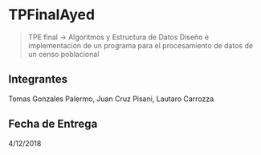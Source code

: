 # TPFinalAyed

>TPE final -> Algoritmos y Estructura de Datos
Diseño e implementacion de un programa para el procesamiento de datos de un censo poblacional

## Integrantes
Tomas Gonzales Palermo, Juan Cruz Pisani, Lautaro Carrozza

## Fecha de Entrega
4/12/2018
